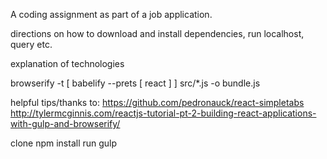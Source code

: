 A coding assignment as part of a job application.

directions on how to download and install dependencies, run localhost, query etc.

explanation of technologies


browserify -t [ babelify --prets [ react ] ]  src/*.js -o bundle.js

helpful tips/thanks to:
https://github.com/pedronauck/react-simpletabs
http://tylermcginnis.com/reactjs-tutorial-pt-2-building-react-applications-with-gulp-and-browserify/

clone
npm install
run gulp

